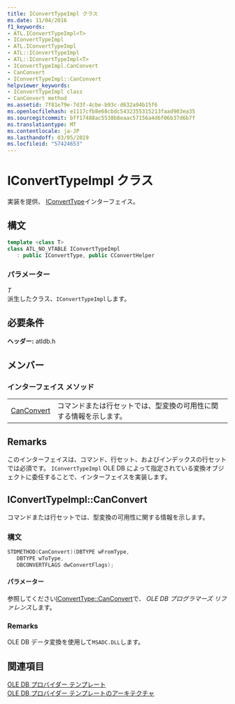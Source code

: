 ```yaml
---
title: IConvertTypeImpl クラス
ms.date: 11/04/2016
f1_keywords:
- ATL.IConvertTypeImpl<T>
- IConvertTypeImpl
- ATL.IConvertTypeImpl
- ATL::IConvertTypeImpl
- ATL::IConvertTypeImpl<T>
- IConvertTypeImpl.CanConvert
- CanConvert
- IConvertTypeImpl::CanConvert
helpviewer_keywords:
- IConvertTypeImpl class
- CanConvert method
ms.assetid: 7f81e79e-7d3f-4cbe-b93c-d632a94b15f6
ms.openlocfilehash: e1117cfb8e68cbdc5432355315213faad903ea35
ms.sourcegitcommit: bff17488ac5538b8eaac57156a4d6f06b37d6b7f
ms.translationtype: MT
ms.contentlocale: ja-JP
ms.lasthandoff: 03/05/2019
ms.locfileid: "57424653"
---
```

# <a name="iconverttypeimpl-class"></a>IConvertTypeImpl クラス

実装を提供、 [IConvertType](/previous-versions/windows/desktop/ms715926(v=vs.85))インターフェイス。

## <a name="syntax"></a>構文

```cpp
template <class T>
class ATL_NO_VTABLE IConvertTypeImpl
   : public IConvertType, public CConvertHelper
```

### <a name="parameters"></a>パラメーター

*T*<br/>
派生したクラス、`IConvertTypeImpl`します。

## <a name="requirements"></a>必要条件

**ヘッダー:** atldb.h

## <a name="members"></a>メンバー

### <a name="interface-methods"></a>インターフェイス メソッド

|||
|-|-|
|[CanConvert](#canconvert)|コマンドまたは行セットでは、型変換の可用性に関する情報を示します。|

## <a name="remarks"></a>Remarks

このインターフェイスは、コマンド、行セット、およびインデックスの行セットでは必須です。 `IConvertTypeImpl` OLE DB によって指定されている変換オブジェクトに委任することで、インターフェイスを実装します。

## <a name="canconvert"></a> IConvertTypeImpl::CanConvert

コマンドまたは行セットでは、型変換の可用性に関する情報を示します。

### <a name="syntax"></a>構文

```cpp
STDMETHOD(CanConvert)(DBTYPE wFromType,
   DBTYPE wToType,
   DBCONVERTFLAGS dwConvertFlags);
```

#### <a name="parameters"></a>パラメーター

参照してください[IConvertType::CanConvert](/previous-versions/windows/desktop/ms711224(v=vs.85))で、 *OLE DB プログラマーズ リファレンス*します。

### <a name="remarks"></a>Remarks

OLE DB データ変換を使用して`MSADC.DLL`します。

## <a name="see-also"></a>関連項目

[OLE DB プロバイダー テンプレート](../../data/oledb/ole-db-provider-templates-cpp.md)<br/>
[OLE DB プロバイダー テンプレートのアーキテクチャ](../../data/oledb/ole-db-provider-template-architecture.md)